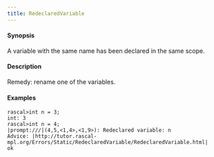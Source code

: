 ```yaml
---
title: RedeclaredVariable
---
```


#### Synopsis

A variable with the same name has been declared in the same scope.

#### Description

Remedy: rename one of the variables.

#### Examples


```rascal-shell ,error
rascal>int n = 3;
int: 3
rascal>int n = 4;
|prompt:///|(4,5,<1,4>,<1,9>): Redeclared variable: n
Advice: |http://tutor.rascal-mpl.org/Errors/Static/RedeclaredVariable/RedeclaredVariable.html|
ok
```


